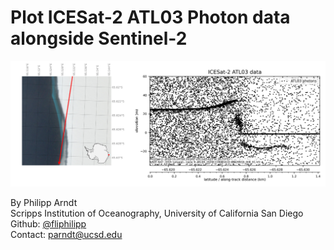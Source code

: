 # Plot ICESat-2 ATL03 Photon data alongside Sentinel-2 

![teaser image](https://raw.githubusercontent.com/fliphilipp/images/main/IS2_cycle09_RGT0842_GT2L_2020-11-18T08_20_16Z_strong.jpg)

By Philipp Arndt \
Scripps Institution of Oceanography, University of California San Diego \
Github: [@fliphilipp](https://github.com/fliphilipp) \
Contact: parndt@ucsd.edu
